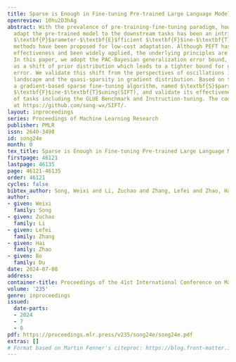 ```yaml
---
title: Sparse is Enough in Fine-tuning Pre-trained Large Language Models
openreview: 10hu2D3hAg
abstract: With the prevalence of pre-training-fine-tuning paradigm, how to efficiently
  adapt the pre-trained model to the downstream tasks has been an intriguing issue.
  $\textbf{P}$arameter-$\textbf{E}$fficient $\textbf{F}$ine-$\textbf{T}$uning(PEFT)
  methods have been proposed for low-cost adaptation. Although PEFT has demonstrated
  effectiveness and been widely applied, the underlying principles are still unclear.
  In this paper, we adopt the PAC-Bayesian generalization error bound, viewing pre-training
  as a shift of prior distribution which leads to a tighter bound for generalization
  error. We validate this shift from the perspectives of oscillations in the loss
  landscape and the quasi-sparsity in gradient distribution. Based on this, we propose
  a gradient-based sparse fine-tuning algorithm, named $\textbf{S}$parse $\textbf{I}$ncrement
  $\textbf{F}$ine-$\textbf{T}$uning(SIFT), and validate its effectiveness on a range
  of tasks including the GLUE Benchmark and Instruction-tuning. The code is accessible
  at https://github.com/song-wx/SIFT/.
layout: inproceedings
series: Proceedings of Machine Learning Research
publisher: PMLR
issn: 2640-3498
id: song24e
month: 0
tex_title: Sparse is Enough in Fine-tuning Pre-trained Large Language Models
firstpage: 46121
lastpage: 46135
page: 46121-46135
order: 46121
cycles: false
bibtex_author: Song, Weixi and Li, Zuchao and Zhang, Lefei and Zhao, Hai and Du, Bo
author:
- given: Weixi
  family: Song
- given: Zuchao
  family: Li
- given: Lefei
  family: Zhang
- given: Hai
  family: Zhao
- given: Bo
  family: Du
date: 2024-07-08
address:
container-title: Proceedings of the 41st International Conference on Machine Learning
volume: '235'
genre: inproceedings
issued:
  date-parts:
  - 2024
  - 7
  - 8
pdf: https://proceedings.mlr.press/v235/song24e/song24e.pdf
extras: []
# Format based on Martin Fenner's citeproc: https://blog.front-matter.io/posts/citeproc-yaml-for-bibliographies/
---
```

